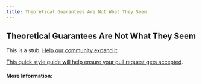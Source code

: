 ```yaml
---
title: Theoretical Guarantees Are Not What They Seem
---
```


## Theoretical Guarantees Are Not What They Seem

This is a stub. [Help our community expand it](https://github.com/freeCodeCamp/guide-articles/tree/master/articles/Machine-Learning/Principles/Theoretical-Guarantees-Are-Not-What-They-Seem/index.md).

[This quick style guide will help ensure your pull request gets accepted](https://github.com/freeCodeCamp/guide-articles/blob/master/README.md).

<!-- The article goes here, in GitHub-flavored Markdown. Feel free to add YouTube videos, images, and CodePen/JSBin embeds  -->

#### More Information:
<!-- Please add any articles you think might be helpful to read before writing the article -->


